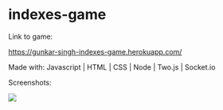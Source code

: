 # indexes-game

Link to game: 

https://gunkar-singh-indexes-game.herokuapp.com/

Made with:
Javascript | HTML | CSS | Node | Two.js | Socket.io

Screenshots:

![](images/screenshot-2)
